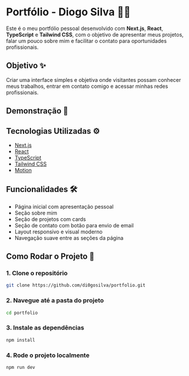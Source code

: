 # Portfólio - Diogo Silva 🧑‍💻

Este é o meu portfólio pessoal desenvolvido com **Next.js**, **React**, **TypeScript** e **Tailwind CSS**, com o objetivo de apresentar meus projetos, falar um pouco sobre mim e facilitar o contato para oportunidades profissionais.

## Objetivo ✨ 

Criar uma interface simples e objetiva onde visitantes possam conhecer meus trabalhos, entrar em contato comigo e acessar minhas redes profissionais.

## Demonstração 📸

## Tecnologias Utilizadas ⚙️

- [Next.js](https://nextjs.org/)
- [React](https://react.dev/)
- [TypeScript](https://www.typescriptlang.org/)
- [Tailwind CSS](https://tailwindcss.com/)
- [Motion](https://motion.dev/docs/react-quick-start)
  
## Funcionalidades 🛠️

- Página inicial com apresentação pessoal
- Seção sobre mim
- Seção de projetos com cards
- Seção de contato com botão para envio de email
- Layout responsivo e visual moderno
- Navegação suave entre as seções da página

## Como Rodar o Projeto 🔧

### 1. Clone o repositório
```bash
git clone https://github.com/di0gosilva/portfolio.git
```

### 2. Navegue até a pasta do projeto
```bash
cd portfolio
```

### 3. Instale as dependências
```bash
npm install
```

### 4. Rode o projeto localmente
```bash
npm run dev
```
